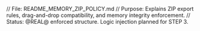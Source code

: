 // File: README_MEMORY_ZIP_POLICY.md
// Purpose: Explains ZIP export rules, drag-and-drop compatibility, and memory integrity enforcement.
// Status: @REAL@ enforced structure. Logic injection planned for STEP 3.
